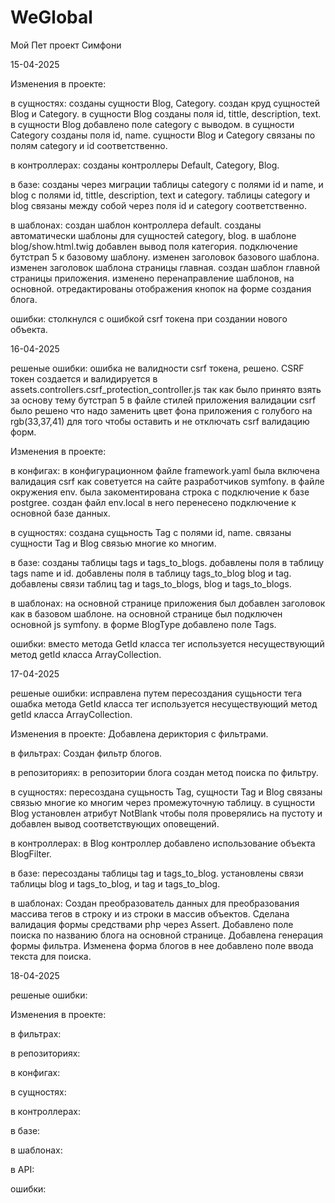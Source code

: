 # WeGlobal
Мой Пет проект Симфони

15-04-2025

Изменения в проекте:

в сущностях:
созданы сущности Blog, Category.
создан круд сущностей Blog и Category.
в сущности Blog созданы поля id, tittle, description, text.
в сущности Blog добавлено поле category с выводом.
в сущности Category созданы поля id, name.
сущности Blog и Category связаны по полям category и id соответственно.

в контроллерах:
созданы контроллеры Default, Category, Blog.

в базе:
созданы через миграции таблицы category с полями id и name, и blog с полями id, tittle, description, text и category.
таблицы category и blog связаны между собой через поля id и category соответственно.

в шаблонах:
создан шаблон контроллера default.
созданы автоматически шаблоны для сущностей category, blog.
в шаблоне blog/show.html.twig добавлен вывод поля категория.
подключение бутстрап 5 к базовому шаблону.
изменен заголовок базового шаблона.
изменен заголовок шаблона страницы главная.
создан шаблон главной страницы приложения.
изменено перенаправление шаблонов, на основной.
отредактированы отображения кнопок на форме создания блога.

ошибки: 
столкнулся с ошибкой csrf токена при создании нового объекта.

16-04-2025

решеные ошибки:
ошибка не валидности csrf токена, решено. 
CSRF токен создается и валидируется в assets.controllers.csrf_protection_controller.js
так как было принято взять за основу тему бутстрап 5 в файле стилей приложения валидации csrf 
было решено что надо заменить цвет фона приложения с голубого на  rgb(33,37,41)
для того чтобы оставить и не отключать csrf валидацию форм.

Изменения в проекте:

в конфигах:
в конфигурационном файле framework.yaml была включена валидация csrf как советуется 
на сайте разработчиков symfony.
в файле окружения env. была закоментирована строка с подключение к базе postgree.
создан файл env.local в него перенесено подключение к основной базе данных.

в сущностях:
создана сущьность Tag с полями id, name.
cвязаны сущности Tag и Blog связью многие ко многим.

в базе:
созданы таблицы tags и tags_to_blogs.
добавлены поля в таблицу tags name и id.
добавлены поля в таблицу tags_to_blog blog и tag.
добавлены связи таблиц tag и tags_to_blogs, blog и tags_to_blogs.

в шаблонах:
на основной странице приложения был добавлен заголовок как в базовом шаблоне.
на основной странице был подключен основной js symfony.
в форме BlogType добавлено поле Tags.

ошибки:
вместо метода GetId класса тег используется несуществующий метод getId класса ArrayCollection.

17-04-2025

решеные ошибки:
исправлена путем пересоздания сущьности тега ошабка метода GetId класса тег используется несуществующий метод getId класса ArrayCollection.

Изменения в проекте:
Добавлена дериктория с фильтрами.

в фильтрах:
Создан фильтр блогов.

в репозиториях:
в репозитории блога создан метод поиска по фильтру.

в сущностях: 
пересоздана сущьность Tag, сущности Tag и Blog связаны связью многие ко многим через промежуточную таблицу.
в сущности Blog установлен атрибут NotBlank чтобы поля проверялись на пустоту и добавлен вывод соответствующих оповещений.

в контроллерах:
в Blog контроллер добавлено использование объекта BlogFilter.

в базе:
пересозданы таблицы tag и tags_to_blog.
установлены связи таблицы blog и tags_to_blog, и tag и tags_to_blog.

в шаблонах:
Создан преобразователь данных для преобразования массива тегов в строку и из строки в массив объектов.
Сделана валидация формы средствами php через Assert.
Добавлено поле поиска по названию блога на основной странице.
Добавлена генерация формы фильтра.
Изменена форма блогов в нее добавлено поле ввода текста для поиска.

18-04-2025

решеные ошибки:

Изменения в проекте:

в фильтрах:

в репозиториях:

в конфигах:

в сущностях: 

в контроллерах:

в базе:

в шаблонах:

в API:

ошибки: